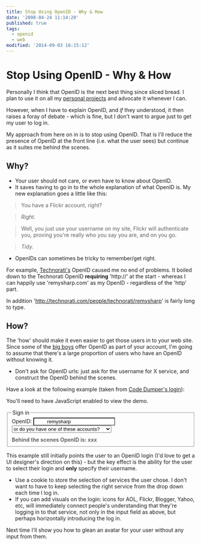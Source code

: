 ```yaml
---
title: Stop Using OpenID - Why & How
date: '2008-04-24 11:14:20'
published: true
tags:
  - openid
  - web
modified: '2014-09-03 16:15:12'
---
```

# Stop Using OpenID - Why & How

Personally I think that OpenID is the next best thing since sliced bread. I plan to use it on all my [personal projects](http://codedumper.com) and advocate it whenever I can.

However, when I have to explain OpenID, and *if* they understood, it then raises a foray of debate - which is fine, but I don't want to argue just to get my user to log in.

My approach from here on in is to stop using OpenID.  That is I'll reduce the presence of OpenID at the front line (i.e. what the user sees) but continue as it suites me behind the scenes.


<!--more-->

## Why?

* Your user should not care, or even have to know about OpenID.
* It saves having to go in to the whole explanation of what OpenID is.  My new explanation goes a little like this:

> You have a Flickr account, right?

> *Right.*

> Well, you just use your username on my site, Flickr will authenticate you, proving you're really who you say you are, and on you go.

> *Tidy.*

* OpenIDs can sometimes be tricky to remember/get right.

For example, [Technorati's](http://technorati.com/pop/blogs/ "Technorati Popular: Top 100 blogs") OpenID caused me no end of problems.  It boiled down to the Technorati OpenID **requiring** 'http://' at the start - whereas I can happily use 'remysharp.com' as my OpenID - regardless of the 'http' part.

In addition 'http://technorati.com/people/technorati/remysharp' is fairly long to type.


## How?

The 'how' should make it even easier to get those users in to your web site.  Since some of the [big boys](http://openid.net/get/) offer OpenID as part of your account, I'm going to assume that there's a large proportion of users who have an OpenID without knowing it.

* Don't ask for OpenID urls: just ask for the username for X service, and construct the OpenID behind the scenes.

Have a look at the following example (taken from [Code Dumper's login](http://codedumper.com/login)):

<style type="text/css" media="screen">input#openid {
  padding-left: 35px;
  background: #FFFFFF url('/images/login-methods.gif') no-repeat scroll 7px 8px;
} input#openid.openid {
  background-position: 6px 8px;
} input#openid.aol {
  background-position: 6px -17px;
} input#openid.smugmug {
  background-position: 6px -95px;
} input#openid.livejournal {
  background-position: 6px -44px;
} input#openid.technorati {
  background-position: 6px -122px;
} input#openid.vox {
  background-position: 6px -154px;
} input#openid.wordpress {
  background-position: 6px -70px;
} input#openid.flickr {
  background-position: 6px -182px;
} input#openid.blogger {
  background-position: 6px -211px;
} #realOpenId {
  color: #666;
  font-weight: bold;
  padding-top: 10px;
}</style>

<script type="text/javascript" charset="utf-8">
function openIDForm() {
    var label = null;

    if (this.value == '') {
        label = $('#openid').css('background-image', '').removeAttr('class').prev();
        label.text('OpenID:');

    } else {
        label = $('#openid').removeAttr('class').addClass(this.value).prev();
        label.text('Username:');
    }

    updateRealOpenID();
}

function updateRealOpenID() {
  var openid = $('#openid').val() || 'openid';
  var url = $('#openidProvider :selected').text();
  var sel = $('#openidProvider :selected').val();
  switch (sel) {
    case 'livejournal' :
    case 'smugmug' :
    case 'vox' :
      openid += '.' + url;
      break;
    case 'wordpress' :
    case 'blogger' :
      openid += '.' + url + '/';
      break;
    case 'technorati' :
      openid = 'http://technorati.com/people/technorati/' + openid;
      break;
    case 'flickr' :
      openid = 'www.flickr.com/photos/' + openid;
      break;
    case 'aol' :
      openid = 'openid.aol.com/' + openid;
      break;
  }

  $('#realOpenId span').text(openid);
}

$(function () {
  $('#openidProvider')
    .change(openIDForm)
    .keyup(openIDForm)
    .change()
    .find('option')
    .each(function () {
      $(this).css({
        'padding-left' : '24px',
        'background' : 'url(http://www.' + this.text + '/favicon.ico) no-repeat 2px'
      });
    })
    .filter(':last').css({
      'padding-left' : '24px',
      'background' : 'url(/images/login-methods.gif) no-repeat scroll 0px 0px;'
    });
    $('#openid').keyup(updateRealOpenID).change(updateRealOpenID);
});
</script>

<noscript><p>You'll need to have JavaScript enabled to view the demo.</p></noscript>
<fieldset>
    <legend>Sign in</legend>
    <div>
        <label id="openid-label" for="openid">OpenID:</label>
        <input type="text" name="openid_identifier" value="remysharp" class="openid" id="openid" />
        <select id="openidProvider" name="openid-provider" style="width: 265px;  ">
            <option value="">or do you have one of these accounts?</option>
            <optgroup>
            <option value="aol">aol.com</option>
<option value="flickr">flickr.com</option>
<option value="blogger">blogger.com</option>
<option value="wordpress">wordpress.com</option>
<option value="technorati">technorati.com</option>
<option value="livejournal">livejournal.com</option>
<option value="smugmug">smugmug.com</option>
<option value="vox">vox.com</option>
            </optgroup>
            <option value="">Use my own OpenID provider</option>
        </select>
    </div>
    <div id="realOpenId">Behind the scenes OpenID is: <span>xxx</span></div>
</fieldset>

This example still initially points the user to an OpenID login (I'd love to get a UI designer's direction on this) - but the key effect is the ability for the user to select their login and **only** specify their username.

* Use a cookie to store the selection of services the user chose.  I don't want to have to keep selecting the right service from the drop down each time I log in.
* If you can add visuals on the login: icons for AOL, Flickr, Blogger, Yahoo, etc, will immediately connect people's understanding that they're logging in to that service, not only in the input field as above, but perhaps horizontally introducing the log in.

Next time I'll show you how to glean an avatar for your user without any input from them.
